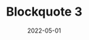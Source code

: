 ---
title: Blockquote 3
component: "blockquote"
date: 2022-05-01
seo:
  page_title:
  meta_description:
  featured_image: /uploads/featured-image.jpg
  featured_image_alt:
hero:
  heading:
  body:
html_example:
  - |
    <blockquote class="blockquote--3">
      <svg class="absolute top-0 left-0 transform -translate-x-6 -translate-y-8 h-16 w-16 text-gray-100 dark:text-gray-700" width="16" height="16" viewBox="0 0 16 16" fill="none" xmlns="http://www.w3.org/2000/svg" aria-hidden="true"><path d="M7.39762 10.3C7.39762 11.0733 7.14888 11.7 6.6514 12.18C6.15392 12.6333 5.52552 12.86 4.76621 12.86C3.84979 12.86 3.09047 12.5533 2.48825 11.94C1.91222 11.3266 1.62421 10.4467 1.62421 9.29999C1.62421 8.07332 1.96459 6.87332 2.64535 5.69999C3.35231 4.49999 4.33418 3.55332 5.59098 2.85999L6.4943 4.25999C5.81354 4.73999 5.26369 5.27332 4.84476 5.85999C4.45201 6.44666 4.19017 7.12666 4.05926 7.89999C4.29491 7.79332 4.56983 7.73999 4.88403 7.73999C5.61716 7.73999 6.21938 7.97999 6.69067 8.45999C7.16197 8.93999 7.39762 9.55333 7.39762 10.3ZM14.6242 10.3C14.6242 11.0733 14.3755 11.7 13.878 12.18C13.3805 12.6333 12.7521 12.86 11.9928 12.86C11.0764 12.86 10.3171 12.5533 9.71484 11.94C9.13881 11.3266 8.85079 10.4467 8.85079 9.29999C8.85079 8.07332 9.19117 6.87332 9.87194 5.69999C10.5789 4.49999 11.5608 3.55332 12.8176 2.85999L13.7209 4.25999C13.0401 4.73999 12.4903 5.27332 12.0713 5.85999C11.6786 6.44666 11.4168 7.12666 11.2858 7.89999C11.5215 7.79332 11.7964 7.73999 12.1106 7.73999C12.8437 7.73999 13.446 7.97999 13.9173 8.45999C14.3886 8.93999 14.6242 9.55333 14.6242 10.3Z" fill="currentColor"></path></svg>
      <p>“Chicharrones raw denim edison bulb chartreuse banjo vice Brooklyn chambray. Keytar portland fixie put a bird on it. Jawn scenester glossier photo booth kitsch gorpcore shoreditch, lo-fi tousled +1 XOXO. Gastropub locavore bruh organic.”</p>
      <cite class="flex gap-sm">
        <div class="testimonial__card-image">
          <img src="https://source.unsplash.com/random/100x100?face" alt="" width="50" height="50">
        </div>
        <div class="margin-block-auto">
          <span>Max Conversion</span><br>
          <span class="text-style-slub">SEO Expert</span>
        </div>
      </cite>
    </blockquote>
css_example:
  - |
    .blockquote--2 {
      background: $body-black;
      color: $light-gray;
      padding: $ic-300;
      position: relative;
      margin: $ic-500 0;
      outline: 1px solid rgba(246,246,246,.2);
      outline-offset: -20px;
      border: none;
    }

    .blockquote--2 svg {
      position: absolute;
      top: 0;
      left: 0;
      width: auto;
      height: 100%;
      opacity: .03;
    }

    .blockquote--2 p {
      padding: $ic-300;
    }

    .blockquote--2 p + p {
      margin-block-start: $ic-200;
    }

    .blockquote--2 cite {
      display: block;
      font-size: 1rem;
      font-weight: 700;
      font-style: normal;
      text-transform: uppercase;
      letter-spacing: 2px;
      opacity: .8;
      margin-block-start: 0;
      padding-inline: $ic-300;
      padding-block-end: $ic-300;
    }
---